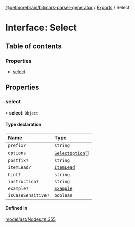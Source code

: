 [@getmorebrain/bitmark-parser-generator](../API.md) / [Exports](../modules.md) / Select

# Interface: Select

## Table of contents

### Properties

- [select](Select.md#select)

## Properties

### select

• **select**: `Object`

#### Type declaration

| Name | Type |
| :------ | :------ |
| `prefix?` | `string` |
| `options` | [`SelectOption`](SelectOption.md)[] |
| `postfix?` | `string` |
| `itemLead?` | [`ItemLead`](ItemLead.md) |
| `hint?` | `string` |
| `instruction?` | `string` |
| `example?` | [`Example`](../modules.md#Example) |
| `isCaseSensitive?` | `boolean` |

#### Defined in

[model/ast/Nodes.ts:355](https://github.com/getMoreBrain/bitmark-parser-generator/blob/b82d7bf/src/model/ast/Nodes.ts#L355)
